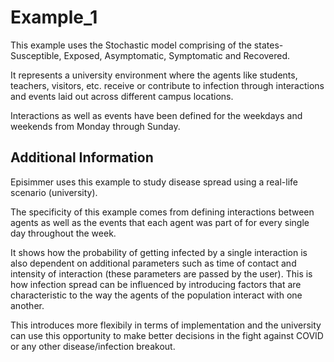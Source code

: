 # Example_1
This example uses the Stochastic model comprising of the states- Susceptible, Exposed, Asymptomatic, Symptomatic and Recovered.

It represents a university environment where the agents like students, teachers, visitors, etc. receive or contribute to infection through interactions and events laid out across different campus locations.

Interactions as well as events have been defined for the weekdays and weekends from Monday through Sunday.


## Additional Information
Episimmer uses this example to study disease spread using a real-life scenario (university).

The specificity of this example comes from defining interactions between agents as well as the events that each agent was part of for every single day throughout the week.

It shows how the probability of getting infected by a single interaction is also dependent on additional parameters such as time of contact and intensity of interaction (these parameters are passed by the user). This is how infection spread can be influenced by introducing factors that are characteristic to the way the agents of the population interact with one another.

This introduces more flexibily in terms of implementation and the university can use this opportunity to make better decisions in the fight against COVID or any other disease/infection breakout.
